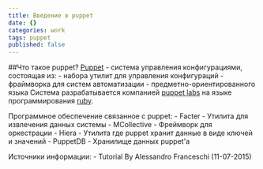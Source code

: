 ```yaml
---
title: Введение в puppet
date: {}
categories: work
tags: puppet
published: false
---
```

##Что такое puppet?
[Puppet](https://puppet.com/) - система управления конфигурациями, состоящая из:
    - набора утилит для управления конфигураций
    - фраймворка для систем автоматизации
    - предметно-ориентированного языка
Система разрабатывается компанией [puppet labs](http://puppetlabs.com/) на языке программирования [ruby](ruby-lang.org).

Программное обеспечение связанное с puppet:
	- Facter - Утилита для извлечения данных системы
    - MCollective - Фреймворк для оркестрации
    - Hiera - Утилита где puppet хранит данные в виде ключей и значений
    - PuppetDB - Хранилище данных puppet'a

Источники информации:
    - Tutorial By Alessandro Franceschi (11-07-2015)
